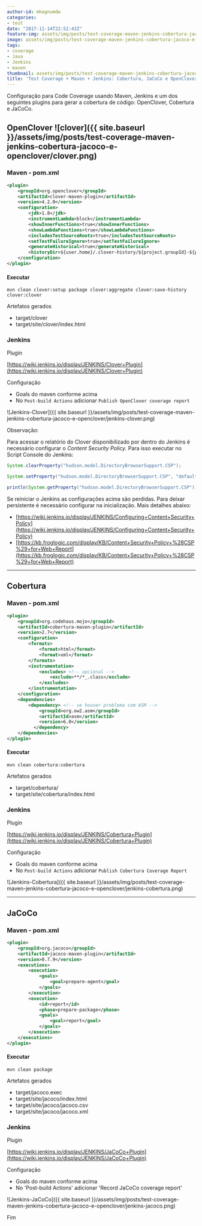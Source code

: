 ```yaml
---
author-id: mhagnumdw
categories:
- test
date: "2017-11-14T22:52:43Z"
feature-img: assets/img/posts/test-coverage-maven-jenkins-cobertura-jacoco-e-openclover/code-coverage-banner_v2.png
image: assets/img/posts/test-coverage-maven-jenkins-cobertura-jacoco-e-openclover/code-coverage-banner_v2.png
tags:
- coverage
- Java
- Jenkins
- maven
thumbnail: assets/img/posts/test-coverage-maven-jenkins-cobertura-jacoco-e-openclover/code-coverage-banner_v2.png
title: 'Test Coverage + Maven + Jenkins: Cobertura, JaCoCo e OpenClover'
---
```


Configuração para Code Coverage usando Maven, Jenkins e um dos seguintes plugins para gerar a cobertura de código: OpenClover, Cobertura e JaCoCo.

<!--more-->

## OpenClover ![clover]({{ site.baseurl }}/assets/img/posts/test-coverage-maven-jenkins-cobertura-jacoco-e-openclover/clover.png)

### Maven - pom.xml

```xml
<plugin>
    <groupId>org.openclover</groupId>
    <artifactId>clover-maven-plugin</artifactId>
    <version>4.2.0</version>
    <configuration>
        <jdk>1.8</jdk>
        <instrumentLambda>block</instrumentLambda>
        <showInnerFunctions>true</showInnerFunctions>
        <showLambdaFunctions>true</showLambdaFunctions>
        <includesTestSourceRoots>true</includesTestSourceRoots>
        <setTestFailureIgnore>true</setTestFailureIgnore>
        <generateHistorical>true</generateHistorical>
        <historyDir>${user.home}/.clover-history/${project.groupId}-${project.artifactId}</historyDir>
    </configuration>
</plugin>
```

#### Executar

```shell
mvn clean clover:setup package clover:aggregate clover:save-history clover:clover
```

Artefatos gerados

- target/clover
- target/site/clover/index.html

### Jenkins

Plugin

[https://wiki.jenkins.io/display/JENKINS/Clover+Plugin](https://wiki.jenkins.io/display/JENKINS/Clover+Plugin)

Configuração

- Goals do maven conforme acima
- No `Post-build Actions` adicionar `Publish OpenClover coverage report`

![Jenkins-Clover]({{ site.baseurl }}/assets/img/posts/test-coverage-maven-jenkins-cobertura-jacoco-e-openclover/jenkins-clover.png)

Observação:

Para acessar o relatório do Clover disponibilizado por dentro do Jenkins é necessário configurar o _Content Security Policy_. Para isso executar no Script Console do Jenkins:

```groovy
System.clearProperty("hudson.model.DirectoryBrowserSupport.CSP");

System.setProperty("hudson.model.DirectoryBrowserSupport.CSP", "default-src 'self'; script-src * 'unsafe-inline'; img-src * 'self' data:; style-src * 'unsafe-inline'; font-src *");

println(System.getProperty("hudson.model.DirectoryBrowserSupport.CSP"))
```

Se reiniciar o Jenkins as configurações acima são perdidas. Para deixar persistente é necessário configurar na inicialização. Mais detalhes abaixo:

- [https://wiki.jenkins.io/display/JENKINS/Configuring+Content+Security+Policy](https://wiki.jenkins.io/display/JENKINS/Configuring+Content+Security+Policy)
- [https://kb.froglogic.com/display/KB/Content+Security+Policy+%28CSP%29+for+Web+Report](https://kb.froglogic.com/display/KB/Content+Security+Policy+%28CSP%29+for+Web+Report)

* * *

## Cobertura

### Maven - pom.xml

```xml
<plugin>
    <groupId>org.codehaus.mojo</groupId>
    <artifactId>cobertura-maven-plugin</artifactId>
    <version>2.7</version>
    <configuration>
        <formats>
            <format>html</format>
            <format>xml</format>
        </formats>
        <instrumentation>
            <excludes> <!-- opcional -->
                <exclude>**/*_.class</exclude>
            </excludes>
        </instrumentation>
    </configuration>
    <dependencies>
        <dependency> <!-- se houver problema com ASM -->
            <groupId>org.ow2.asm</groupId>
            <artifactId>asm</artifactId>
            <version>6.0</version>
          </dependency>
    </dependencies>
</plugin>
```

#### Executar

```shell
mvn clean cobertura:cobertura
```

Artefatos gerados

- target/cobertura/
- target/site/cobertura/index.html

### Jenkins

Plugin

[https://wiki.jenkins.io/display/JENKINS/Cobertura+Plugin](https://wiki.jenkins.io/display/JENKINS/Cobertura+Plugin)

Configuração

- Goals do maven conforme acima
- No `Post-build Actions` adicionar `Publish Cobertura Coverage Report`

![Jenkins-Cobertura]({{ site.baseurl }}/assets/img/posts/test-coverage-maven-jenkins-cobertura-jacoco-e-openclover/jenkins-cobertura.png)

* * *

## JaCoCo

### Maven - pom.xml

```xml
<plugin>
    <groupId>org.jacoco</groupId>
    <artifactId>jacoco-maven-plugin</artifactId>
    <version>0.7.9</version>
    <executions>
        <execution>
            <goals>
                <goal>prepare-agent</goal>
            </goals>
        </execution>
        <execution>
            <id>report</id>
            <phase>prepare-package</phase>
            <goals>
                <goal>report</goal>
            </goals>
        </execution>
    </executions>
</plugin>
```

#### Executar

```shell
mvn clean package
```

Artefatos gerados

- target/jacoco.exec
- target/site/jacoco/index.html
- target/site/jacoco/jacoco.csv
- target/site/jacoco/jacoco.xml

### Jenkins

Plugin

[https://wiki.jenkins.io/display/JENKINS/JaCoCo+Plugin](https://wiki.jenkins.io/display/JENKINS/JaCoCo+Plugin)

Configuração

- Goals do maven conforme acima
- No 'Post-build Actions' adicionar 'Record JaCoCo coverage report'

![Jenkins-JaCoCo]({{ site.baseurl }}/assets/img/posts/test-coverage-maven-jenkins-cobertura-jacoco-e-openclover/jenkins-jacoco.png)

Fim
